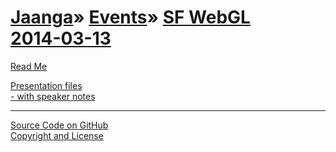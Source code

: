 [Jaanga](../../index.html )&raquo; [Events]( ../index.html )&raquo; [SF WebGL<br>2014-03-13]( ./index.html )
============================================================================================================

<p id=rm >
	<a href=JavaScript:displayPage("readme.md",rm); >Read Me</a>
</p>


<p id=uf >
	<a href=./r1/demo/sf-webgl-2014-03-13.html >Presentation files<br> - with speaker notes</a>
</p>

<!--
<p id=hw >
	<a href=./hello-world/index.html>Hello World</a>
</p>

<p id=pv >
	<a href=./png-viewer/index.html >PNG Viewer</a>
</p>
-->

****

[Source Code on GitHub]( https://github.com/jaanga/events/tree/gh-pages/sf-webgl-2014-03-13/ )  
[Copyright and License]( https://github.com/jaanga/jaanga.github.io/blob/master/jaanga-copyright-and-mit-license.md )